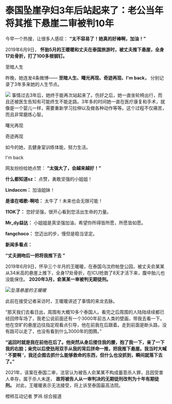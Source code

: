 # 泰国坠崖孕妇3年后站起来了：老公当年将其推下悬崖二审被判10年

今早一个热搜，让很多人感叹： **“太不容易了！她真的好棒啊，加油！”**

2019年6月9日， **怀胎5月的王暖暖和丈夫在泰国旅游时，被丈夫推下悬崖，全身17处骨折，打了100多根钢钉。**

至暗人生

昨晚，她连发4条微博—— **至暗人生、曙光再现、奇迹再现、I'm back，** 分别记录了3年多来她的人生节点。

![](https://inews.gtimg.com/news_bt/OCgOPdToqhb_TyMa6PHuthlmFioBo7Mfgp-95nF5PENIoAA/1000)
事情过去3年后，她终于能再次站起来了。伤好之后，她一直坐轮椅出行，而且还被医生告知有可能终生不能走路。3年多的时间她一直在医疗康复和手术，就像是一个婴儿一样，需要重新学习拉伸以及做各种动作等等。这个过程不仅痛苦，而且非常磨炼心智。

曙光再现

奇迹再现

如今的她，去健身室训练体能，努力生活。

I'm back

网友纷纷给她点赞： **“太强大了，会越来越好！”**

**什么都知道sz：** 点赞，勇敢坚强的小姐姐！

**Lindaccm：** 加油姐妹！

**是谁在唱歌-啊哈：** 太牛了！未来也会无限可能！

**11OK了：** 您好坚强，很开心看到您活出生命的力量。

**Mr_dy益达：** 小姐姐是真坚强加油，希望你所得皆所愿，所愿皆如愿。

**fangchoco：** 您迈出的步，慢但是稳当坚定。

**新闻多看点：**

**“丈夫拥吻后一把将我推下去 ”**

2019年6月9日，怀孕三个半月的王暖暖，在泰国乌汶府帕登公园，被丈夫俞某某从34米高的悬崖上推下，全身17处骨折，在ICU抢救了8天才活下来，腹中胎儿也没能保住。
**2020年3月，俞某某一审被判无期徒刑。**

![](https://inews.gtimg.com/news_bt/OLSM_oPvTYvuWw1H9eQpnOAfNnaamSNsGYI3UeQLO6je4AA/1000)_坠落悬崖的王暖暖_

此前在接受记者采访时，王暖暖讲述了事情的来龙去脉。

“那天我们去看日出，周围有大概10多个泰国人。看完之后周围的人陆陆续续都已经回停车场了，我老公说前面还有一个3000年前古人类的壁画，带我去看一下。他在空旷的悬崖边往指定观看点引导，他在前我在后跟着。走到前面是断头路，没有路可以走了，也没有看到什么3000年的图腾。”

**“返回时就是我在前他在后了。他突然从身后搂住我的腰，抱了我一下，亲了一下我的右脸；亲完以后使劲用双手从我的背后拼命一推，把我推下悬崖。我当时大喊 ‘
不要啊 ’，我还企图去抓什么能够救命的东西，但什么也没抓到，瞬间就落下去了。”**

2021年，该案在泰国二审，法官认为被告人俞某某不构成蓄意杀人罪，且因受害人幸存，属于杀人未遂， **故将被告人从一审判决的无期徒刑改判为十年有期徒刑。**
对此，王暖暖表示无法接受，将上诉至泰国最高法院。

橙柿互动记者 罗祎 综合报道

